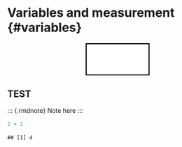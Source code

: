 # Variables and measurement {#variables}

<img src="graphics/variable.png" width="146" style="display: block; margin: auto;" />


## TEST

::: {.rmdnote}
Note here
:::


```r
2 + 2
```

```
## [1] 4
```

